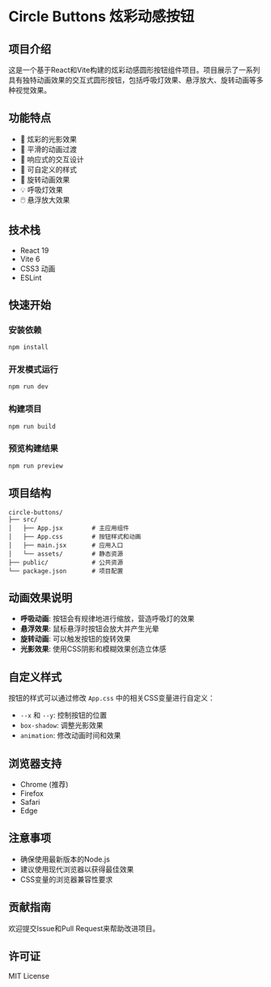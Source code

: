 # Circle Buttons 炫彩动感按钮

## 项目介绍
这是一个基于React和Vite构建的炫彩动感圆形按钮组件项目。项目展示了一系列具有独特动画效果的交互式圆形按钮，包括呼吸灯效果、悬浮放大、旋转动画等多种视觉效果。

## 功能特点
- 🌈 炫彩的光影效果
- 💫 平滑的动画过渡
- 🎯 响应式的交互设计
- 🎨 可自定义的样式
- 🔄 旋转动画效果
- 💡 呼吸灯效果
- 🖱️ 悬浮放大效果

## 技术栈
- React 19
- Vite 6
- CSS3 动画
- ESLint

## 快速开始

### 安装依赖
```bash
npm install
```

### 开发模式运行
```bash
npm run dev
```

### 构建项目
```bash
npm run build
```

### 预览构建结果
```bash
npm run preview
```

## 项目结构
```
circle-buttons/
├── src/
│   ├── App.jsx        # 主应用组件
│   ├── App.css        # 按钮样式和动画
│   ├── main.jsx       # 应用入口
│   └── assets/        # 静态资源
├── public/            # 公共资源
└── package.json       # 项目配置
```

## 动画效果说明
- **呼吸动画**: 按钮会有规律地进行缩放，营造呼吸灯的效果
- **悬浮效果**: 鼠标悬浮时按钮会放大并产生光晕
- **旋转动画**: 可以触发按钮的旋转效果
- **光影效果**: 使用CSS阴影和模糊效果创造立体感

## 自定义样式
按钮的样式可以通过修改 `App.css` 中的相关CSS变量进行自定义：
- `--x` 和 `--y`: 控制按钮的位置
- `box-shadow`: 调整光影效果
- `animation`: 修改动画时间和效果

## 浏览器支持
- Chrome (推荐)
- Firefox
- Safari
- Edge

## 注意事项
- 确保使用最新版本的Node.js
- 建议使用现代浏览器以获得最佳效果
- CSS变量的浏览器兼容性要求

## 贡献指南
欢迎提交Issue和Pull Request来帮助改进项目。

## 许可证
MIT License
